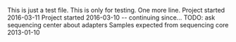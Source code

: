 This is just a test file.
This is only for testing.
One more line.
Project started 2016-03-11
Project started 2016-03-10 -- continuing since...
TODO: ask sequencing center about adapters
Samples expected from sequencing core 2013-01-10
